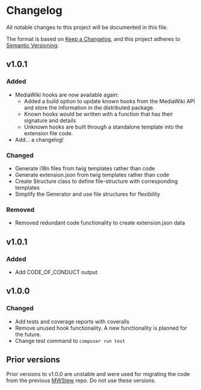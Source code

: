 # Changelog

All notable changes to this project will be documented in this file.

The format is based on [Keep a Changelog](https://keepachangelog.com/en/1.0.0/),
and this project adheres to [Semantic Versioning](https://semver.org/spec/v2.0.0.html).

## v1.0.1
### Added
- MediaWiki hooks are now available again:
  - Added a build option to update known hooks from the MediaWiki API and store the information in the distributed package.
  - Known hooks would be written with a function that has their signature and details
  - Unknown hooks are built through a standalone template into the extension file code.
- Add... a changelog!

### Changed
- Generate i18n files from twig templates rather than code
- Generate extension.json from twig templates rather than code
- Create Structure class to define file-structure with corresponding templates
- Simplify the Generator and use file structures for flexibility

### Removed
- Removed redundant code functionality to create extension.json data

## v1.0.1
### Added
- Add CODE_OF_CONDUCT output

## v1.0.0
### Changed
- Add tests and coverage reports with coveralls
- Remove unused hook functionality. A new functionality is planned for the future.
- Change test command to `composer run test`

## Prior versions
Prior versions to v1.0.0 are unstable and were used for migrating the code from the previous [MWStew](https://github.com/mooeypoo/MWStew) repo. Do not use these versions.
